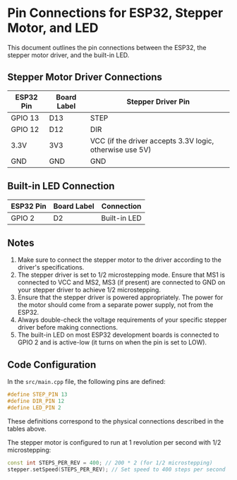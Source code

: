 # Pin Connections for ESP32, Stepper Motor, and LED

This document outlines the pin connections between the ESP32, the stepper motor driver, and the built-in LED.

## Stepper Motor Driver Connections

| ESP32 Pin | Board Label | Stepper Driver Pin |
|-----------|-------------|-------------------|
| GPIO 13   | D13         | STEP              |
| GPIO 12   | D12         | DIR               |
| 3.3V      | 3V3         | VCC (if the driver accepts 3.3V logic, otherwise use 5V) |
| GND       | GND         | GND               |

## Built-in LED Connection

| ESP32 Pin | Board Label | Connection |
|-----------|-------------|------------|
| GPIO 2    | D2          | Built-in LED |

## Notes

1. Make sure to connect the stepper motor to the driver according to the driver's specifications.
2. The stepper driver is set to 1/2 microstepping mode. Ensure that MS1 is connected to VCC and MS2, MS3 (if present) are connected to GND on your stepper driver to achieve 1/2 microstepping.
3. Ensure that the stepper driver is powered appropriately. The power for the motor should come from a separate power supply, not from the ESP32.
4. Always double-check the voltage requirements of your specific stepper driver before making connections.
5. The built-in LED on most ESP32 development boards is connected to GPIO 2 and is active-low (it turns on when the pin is set to LOW).

## Code Configuration

In the `src/main.cpp` file, the following pins are defined:

```cpp
#define STEP_PIN 13
#define DIR_PIN 12
#define LED_PIN 2
```

These definitions correspond to the physical connections described in the tables above.

The stepper motor is configured to run at 1 revolution per second with 1/2 microstepping:

```cpp
const int STEPS_PER_REV = 400; // 200 * 2 (for 1/2 microstepping)
stepper.setSpeed(STEPS_PER_REV); // Set speed to 400 steps per second
```
